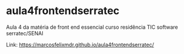 # aula4frontendserratec
Aula 4 da matéria de front end essencial curso residência TIC software serratec/SENAI

Link: https://marcosfelixmdr.github.io/aula4frontendserratec/
